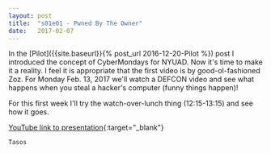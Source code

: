 ```yaml
---
layout: post
title:  "s01e01 - Pwned By The Owner"
date:   2017-02-07
---
```


In the [Pilot]({{site.baseurl}}{% post_url 2016-12-20-Pilot %}) post I introduced the concept of CyberMondays for NYUAD. Now it's time to make it a reality. I feel it is appropriate that the first video is by good-ol-fashioned Zoz. For Monday Feb. 13, 2017 we'll watch a DEFCON video and see what happens when you steal a hacker's computer (funny things happen)!

For this first week I'll try the watch-over-lunch thing (12:15-13:15) and see how it goes.

[YouTube link to presentation](https://www.youtube.com/watch?v=Jwpg-AwJ0Jc){:target="_blank"}

`Tasos`
